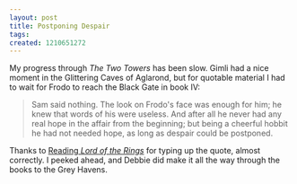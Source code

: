 ```yaml
---
layout: post
title: Postponing Despair
tags: 
created: 1210651272
---
```

My progress through *The Two Towers* has been slow.  Gimli had a nice moment in the Glittering Caves of Aglarond, but for quotable material I had to wait for Frodo to reach the Black Gate in book IV:

> Sam said nothing. The look on Frodo's face was enough for him; he knew that words of his were useless. And after all he never had any real hope in the affair from the beginning; but being a cheerful hobbit he had not needed hope, as long as despair could be postponed.

Thanks to [Reading *Lord of the Rings*](http://www.electricpenguin.com/blatherings/lotr/archives/00000039.html) for typing up the quote, almost correctly.  I peeked ahead, and Debbie did make it all the way through the books to the Grey Havens.
